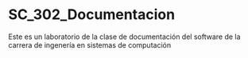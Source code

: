 # SC_302_Documentacion
Este es un laboratorio de la clase de documentación del software de la carrera de ingenería en sistemas de computación
